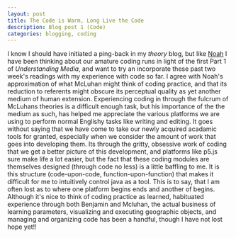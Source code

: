 ```yaml
---
layout: post
title: The Code is Warm, Long Live the Code
description: Blog post 1 (Code)
categories: blogging, coding
---
```

I know I should have initiated a ping-back in my *theory* blog, but like [Noah](http://noahmcmlln.github.io/blog/2016-01-27/understanding-understanding-media.html) I have been thinking about our amature coding runs in light of the first Part 1 of *Understanding Media*, and want to try an incorporate these past two week's readings with my experience with code so far. I agree with Noah's approximation of what McLuhan might think of coding practice, and that its reduction to referents might obscure its perceptual quality as yet another medium of human extension. Experiencing coding in through the fulcrum of McLuhans theories is a difficult enough task, but his importance of the the medium as such, has helped me appreciate the various platforms we are using to perform normal Englishy tasks like writing and editing. It goes without saying that we have come to take our newly acquired acadamic tools for granted, especially when we consider the amount of work that goes into developing them. Its through the gritty, obsessive work of coding that we get a better picture of this development, and platforms like p5.js sure make life a lot easier, but the fact that these coding modules are themselves designed (through code no less) is a little baffling to me. It is this structure (code-upon-code, function-upon-function) that makes it difficult for me to intuitively control java as a tool. This is to say, that I am often lost as to where one platform begins ends and another of begins.  Although it's nice to think of coding practice as learned, habituated experience through both Benjamin and Mcluhan, the actual business of learning parameters, visualizing and executing geographic objects, and managing and organizing code has been a handful, though I have not lost hope yet!! 
